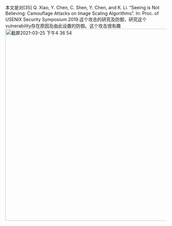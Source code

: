 本文是对[35] Q. Xiao, Y. Chen, C. Shen, Y. Chen, and K. Li. “Seeing is Not Believing: Camouflage Attacks on Image Scaling Algorithms”. In: Proc. of USENIX Security Symposium.2019.这个攻击的研究及防御，研究这个vulnerability存在原因及由此设置的防御。这个攻击很有趣<img width="598" alt="截屏2021-03-25 下午4 36 54" src="https://user-images.githubusercontent.com/38371186/112443787-50775a80-8d88-11eb-86d6-fd775c3bdc59.png">

